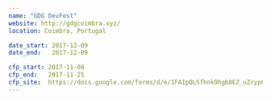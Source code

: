 ```yaml
---
name: "GDG DevFest"
website: http://gdgcoimbra.xyz/
location: Coimbra, Portugal

date_start: 2017-12-09
date_end:   2017-12-09

cfp_start: 2017-11-08
cfp_end:   2017-11-25
cfp_site:  https://docs.google.com/forms/d/e/1FAIpQLSfhnk9hgb8EZ_uZrypG78PFiH1ge35hgBO7LXzmk62wl_CtNg/viewform
---
```

